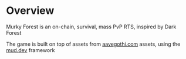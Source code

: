 # Overview

Murky Forest is an on-chain, survival, mass PvP RTS, inspired by Dark Forest

The game is built on top of assets from [aavegothi.com](https://aavegothi.com) assets, using the [mud.dev](https://mud.dev/) framework
